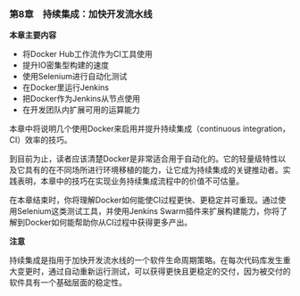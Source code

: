 ### 第8章　持续集成：加快开发流水线

**本章主要内容**

+ 将Docker Hub工作流作为CI工具使用
+ 提升IO密集型构建的速度
+ 使用Selenium进行自动化测试
+ 在Docker里运行Jenkins
+ 把Docker作为Jenkins从节点使用
+ 在开发团队内扩展可用的运算能力

本章中将说明几个使用Docker来启用并提升持续集成（continuous integration，CI）效率的技巧。

到目前为止，读者应该清楚Docker是非常适合用于自动化的。它的轻量级特性以及它具有的在不同场所进行环境移植的能力，让它成为持续集成的关键推动者。实践表明，本章中的技巧在实现业务持续集成流程中的价值不可估量。

在本章结束时，你将理解Docker如何能使CI过程更快、更稳定并可重现。通过使用Selenium这类测试工具，并使用Jenkins Swarm插件来扩展构建能力，你将了解到Docker如何能帮助你从CI过程中获得更多产出。



**注意**

持续集成是指用于加快开发流水线的一个软件生命周期策略。在每次代码库发生重大变更时，通过自动重新运行测试，可以获得更快且更稳定的交付，因为被交付的软件具有一个基础层面的稳定性。



